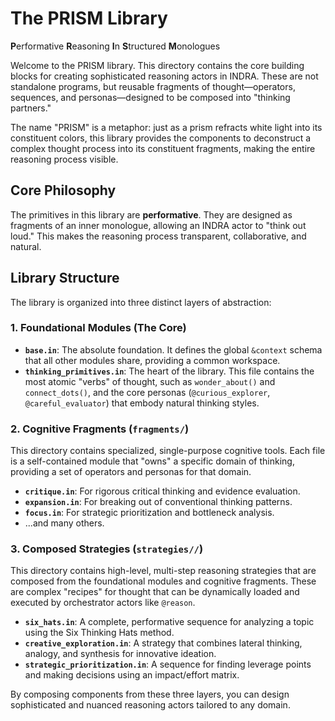# The PRISM Library

**P**erformative **R**easoning **I**n **S**tructured **M**onologues

Welcome to the PRISM library. This directory contains the core building blocks for creating sophisticated reasoning actors in INDRA. These are not standalone programs, but reusable fragments of thought—operators, sequences, and personas—designed to be composed into "thinking partners."

The name "PRISM" is a metaphor: just as a prism refracts white light into its constituent colors, this library provides the components to deconstruct a complex thought process into its constituent fragments, making the entire reasoning process visible.

## Core Philosophy

The primitives in this library are **performative**. They are designed as fragments of an inner monologue, allowing an INDRA actor to "think out loud." This makes the reasoning process transparent, collaborative, and natural.

## Library Structure

The library is organized into three distinct layers of abstraction:

### 1. Foundational Modules (The Core)

-   **`base.in`**: The absolute foundation. It defines the global `&context` schema that all other modules share, providing a common workspace.
-   **`thinking_primitives.in`**: The heart of the library. This file contains the most atomic "verbs" of thought, such as `wonder_about()` and `connect_dots()`, and the core personas (`@curious_explorer`, `@careful_evaluator`) that embody natural thinking styles.

### 2. Cognitive Fragments (`fragments/`)

This directory contains specialized, single-purpose cognitive tools. Each file is a self-contained module that "owns" a specific domain of thinking, providing a set of operators and personas for that domain.

-   **`critique.in`**: For rigorous critical thinking and evidence evaluation.
-   **`expansion.in`**: For breaking out of conventional thinking patterns.
-   **`focus.in`**: For strategic prioritization and bottleneck analysis.
-   ...and many others.

### 3. Composed Strategies (`strategies//`)

This directory contains high-level, multi-step reasoning strategies that are composed from the foundational modules and cognitive fragments. These are complex "recipes" for thought that can be dynamically loaded and executed by orchestrator actors like `@reason`.

-   **`six_hats.in`**: A complete, performative sequence for analyzing a topic using the Six Thinking Hats method.
-   **`creative_exploration.in`**: A strategy that combines lateral thinking, analogy, and synthesis for innovative ideation.
-   **`strategic_prioritization.in`**: A sequence for finding leverage points and making decisions using an impact/effort matrix.

By composing components from these three layers, you can design sophisticated and nuanced reasoning actors tailored to any domain.